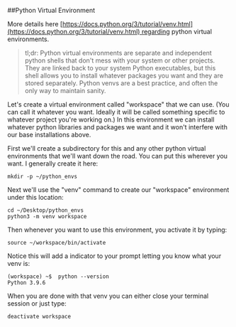 ##Python Virtual Environment

More details here [https://docs.python.org/3/tutorial/venv.html](https://docs.python.org/3/tutorial/venv.html) regarding python virtual environments.  
> tl;dr: Python virtual environments are separate and independent python shells that don't mess with your system or other projects. They are linked back to your system Python executables, but this shell allows you to install whatever packages you want and they are stored separately. Python venvs are a best practice, and often the only way to maintain sanity.

Let's create a virtual environment called "workspace" that we can use. (You can call it whatever you want. Ideally it will be called something specific to whatever project you're working on.) In this environment we can install whatever python libraries and packages we want and it won't interfere with our base installations above. 

First we'll create a subdirectory for this and any other python virtual environments that we'll want down the road. You can put this wherever you want. I generally create it here:

`mkdir -p ~/python_envs`

Next we'll use the "venv" command to create our "workspace" environment under this location:

```
cd ~/Desktop/python_envs
python3 -m venv workspace
```

Then whenever you want to use this environment, you activate it by typing:

`source ~/workspace/bin/activate`

Notice this will add a indicator to your prompt letting you know what your venv is:

```
(workspace) ~$  python --version 
Python 3.9.6
```

When you are done with that venv you can either close your terminal session or just type:

`deactivate workspace`
